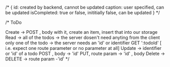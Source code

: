 /*
{
    id: created by backend, cannot be updated
    caption: user specified, can be updated
    isCompleted: true or false, inititially false, can be updated
}
*/

/*
ToDo

Create ->
    POST , body with it, create an item, insert that into our storage
Read ->
    all of the todos -> the server dosen't need anyting from the client
    only one of the todo -> the server needs an 'id' or identifier
    GET ':todoId' [ i.e. expect one route parameter or no parameter at all]
Update -> 
    identifier or 'id' of a todo 
    POST , body -> 'id' 
    PUT, route param -> 'id' , body
Delete -> 
    DELETE -> route param -'id'
*/
